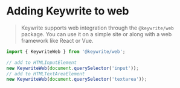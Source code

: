 # Adding Keywrite to web

> Keywrite supports web integration through the `@keywrite/web` package.
> You can use it on a simple site or along with a web framework like React or Vue.

```javascript
import { KeywriteWeb } from '@keywrite/web';

// add to HTMLInputElement
new KeywriteWeb(document.querySelector('input'));
// add to HTMLTextAreaElement
new KeywriteWeb(document.querySelector('textarea'));
```
